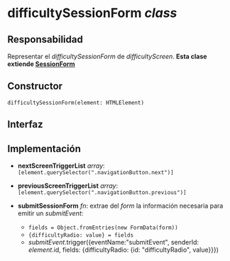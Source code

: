 # difficultySessionForm _class_

## Responsabilidad

Representar el _difficultySessionForm_ de _difficultyScreen_. **Esta clase extiende [SessionForm](./SessionForm.md)**

## Constructor

```
difficultySessionForm(element: HTMLElement)
```

## Interfaz

## Implementación

-   **nextScreenTriggerList** _array_: `[element.querySelector(".navigationButton.next")]`

-   **previousScreenTriggerList** _array_: `[element.querySelector(".navigationButton.previous")]`

-   **submitSessionForm** _fn_: extrae del _form_ la información necesaria para emitir un _submitEvent_:

    -   `fields = Object.fromEntries(new FormData(form))`
    -   `{difficultyRadio: value} = fields`
    -   _submitEvent_.trigger({eventName:"submitEvent", senderId: _element_.id, fields: {difficultyRadio: {id: "difficultyRadio", value}}})

